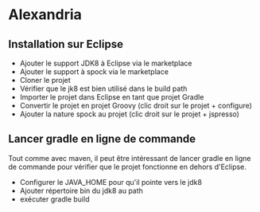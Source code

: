 # Alexandria

## Installation sur Eclipse 

* Ajouter le support JDK8 à Eclipse via le marketplace
* Ajouter le support à spock via le marketplace
* Cloner le projet
* Vérifier que le jk8 est bien utilisé dans le build path
* Importer le projet dans Eclipse en tant que projet Gradle
* Convertir le projet en projet Groovy (clic droit sur le projet + configure)
* Ajouter la nature spock au projet (clic droit sur le projet + jspresso)

## Lancer gradle en ligne de commande

Tout comme avec maven, il peut être intéressant de lancer gradle en ligne de commande pour vérifier que le projet fonctionne en dehors d'Eclipse.

* Configurer le JAVA_HOME pour qu'il pointe vers le jdk8
* Ajouter répertoire bin du jdk8 au path
* exécuter gradle build